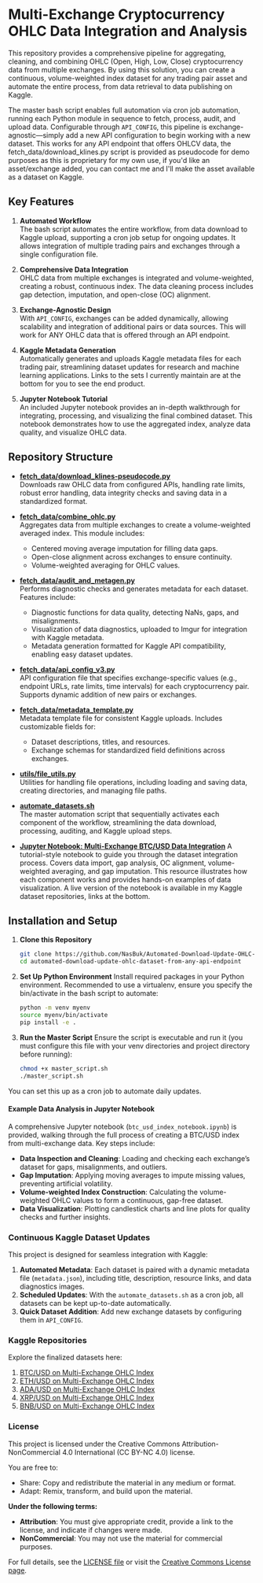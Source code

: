 # Multi-Exchange Cryptocurrency OHLC Data Integration and Analysis

This repository provides a comprehensive pipeline for aggregating, cleaning, and combining OHLC (Open, High, Low, Close) cryptocurrency data from multiple exchanges. By using this solution, you can create a continuous, volume-weighted index dataset for any trading pair asset and automate the entire process, from data retrieval to data publishing on Kaggle.

The master bash script enables full automation via cron job automation, running each Python module in sequence to fetch, process, audit, and upload data. Configurable through `API_CONFIG`, this pipeline is exchange-agnostic—simply add a new API configuration to begin working with a new dataset. This works for any API endpoint that offers OHLCV data, the fetch_data/download_klines.py script is provided as pseudocode for demo purposes as this is proprietary for my own use, if you'd like an asset/exchange added, you can contact me and I'll make the asset available as a dataset on Kaggle.

## Key Features

1. **Automated Workflow**  
   The bash script automates the entire workflow, from data download to Kaggle upload, supporting a cron job setup for ongoing updates. It allows integration of multiple trading pairs and exchanges through a single configuration file.

2. **Comprehensive Data Integration**  
   OHLC data from multiple exchanges is integrated and volume-weighted, creating a robust, continuous index. The data cleaning process includes gap detection, imputation, and open-close (OC) alignment. 

3. **Exchange-Agnostic Design**  
   With `API_CONFIG`, exchanges can be added dynamically, allowing scalability and integration of additional pairs or data sources. This will work for ANY OHLC data that is offered through an API endpoint.

4. **Kaggle Metadata Generation**  
   Automatically generates and uploads Kaggle metadata files for each trading pair, streamlining dataset updates for research and machine learning applications. Links to the sets I currently maintain are at the bottom for you to see the end product.

5. **Jupyter Notebook Tutorial**  
   An included Jupyter notebook provides an in-depth walkthrough for integrating, processing, and visualizing the final combined dataset. This notebook demonstrates how to use the aggregated index, analyze data quality, and visualize OHLC data.

## Repository Structure

- **[fetch_data/download_klines-pseudocode.py](fetch_data/download_klines-pseudocode.py)**  
   Downloads raw OHLC data from configured APIs, handling rate limits, robust error handling, data integrity checks and saving data in a standardized format.
   
- **[fetch_data/combine_ohlc.py](fetch_data/combine_ohlc.py)**  
   Aggregates data from multiple exchanges to create a volume-weighted averaged index. This module includes:
   - Centered moving average imputation for filling data gaps.
   - Open-close alignment across exchanges to ensure continuity.
   - Volume-weighted averaging for OHLC values.

- **[fetch_data/audit_and_metagen.py](fetch_data/audit_and_metagen.py)**  
   Performs diagnostic checks and generates metadata for each dataset. Features include:
   - Diagnostic functions for data quality, detecting NaNs, gaps, and misalignments.
   - Visualization of data diagnostics, uploaded to Imgur for integration with Kaggle metadata.
   - Metadata generation formatted for Kaggle API compatibility, enabling easy dataset updates.

- **[fetch_data/api_config_v3.py](fetch_data/api_config_v3.py)**  
   API configuration file that specifies exchange-specific values (e.g., endpoint URLs, rate limits, time intervals) for each cryptocurrency pair. Supports dynamic addition of new pairs or exchanges.

- **[fetch_data/metadata_template.py](fetch_data/metadata_template.py)**  
   Metadata template file for consistent Kaggle uploads. Includes customizable fields for:
   - Dataset descriptions, titles, and resources.
   - Exchange schemas for standardized field definitions across exchanges.

- **[utils/file_utils.py](utils/file_utils.py)**  
   Utilities for handling file operations, including loading and saving data, creating directories, and managing file paths.

- **[automate_datasets.sh](automate_datasets.sh)**  
   The master automation script that sequentially activates each component of the workflow, streamlining the data download, processing, auditing, and Kaggle upload steps.

- **[Jupyter Notebook: Multi-Exchange BTC/USD Data Integration](notebooks/combining-multiple-data-sources-into-an-index.ipynb)**
   A tutorial-style notebook to guide you through the dataset integration process. Covers data import, gap analysis, OC alignment, volume-weighted averaging, and gap imputation. This resource illustrates how each component works and provides hands-on examples of data visualization. A live version of the notebook is available in my Kaggle dataset repositories, links at the bottom.

## Installation and Setup

1. **Clone this Repository**
   ```bash
   git clone https://github.com/NasBuk/Automated-Download-Update-OHLC-Dataset-from-any-API-Endpoint.git
   cd automated-download-update-ohlc-dataset-from-any-api-endpoint

2. **Set Up Python Environment**
Install required packages in your Python environment. Recommended to use a virtualenv, ensure you specify the bin/activate in the bash script to automate:
    ```bash
    python -m venv myenv
    source myenv/bin/activate
    pip install -e .

3. **Run the Master Script** Ensure the script is executable and run it (you must configure this file with your venv directories and project directory before running):
    ```bash
    chmod +x master_script.sh
    ./master_script.sh
You can set this up as a cron job to automate daily updates.

#### Example Data Analysis in Jupyter Notebook
A comprehensive Jupyter notebook (`btc_usd_index_notebook.ipynb`) is provided, walking through the full process of creating a BTC/USD index from multi-exchange data. Key steps include:
   - **Data Inspection and Cleaning**: Loading and checking each exchange’s dataset for gaps, misalignments, and outliers.
   - **Gap Imputation**: Applying moving averages to impute missing values, preventing artificial volatility.
   - **Volume-weighted Index Construction**: Calculating the volume-weighted OHLC values to form a continuous, gap-free dataset.
   - **Data Visualization**: Plotting candlestick charts and line plots for quality checks and further insights.

### Continuous Kaggle Dataset Updates

This project is designed for seamless integration with Kaggle:
1. **Automated Metadata**: Each dataset is paired with a dynamic metadata file (`metadata.json`), including title, description, resource links, and data diagnostics images.
2. **Scheduled Updates**: With the `automate_datasets.sh` as a cron job, all datasets can be kept up-to-date automatically.
3. **Quick Dataset Addition**: Add new exchange datasets by configuring them in `API_CONFIG`.

### Kaggle Repositories
Explore the finalized datasets here:
1. [BTC/USD on Multi-Exchange OHLC Index](https://www.kaggle.com/datasets/imranbukhari/comprehensive-btcusd-1m-data)
2. [ETH/USD on Multi-Exchange OHLC Index](https://www.kaggle.com/datasets/imranbukhari/comprehensive-ethusd-1m-data)
3. [ADA/USD on Multi-Exchange OHLC Index](https://www.kaggle.com/datasets/imranbukhari/comprehensive-adausd-1m-data)
4. [XRP/USD on Multi-Exchange OHLC Index](https://www.kaggle.com/datasets/imranbukhari/comprehensive-xrpusd-1m-data)
5. [BNB/USD on Multi-Exchange OHLC Index](https://www.kaggle.com/datasets/imranbukhari/comprehensive-bnbusd-1m-data)

### License
This project is licensed under the Creative Commons Attribution-NonCommercial 4.0 International (CC BY-NC 4.0) license.

You are free to:
- Share: Copy and redistribute the material in any medium or format.
- Adapt: Remix, transform, and build upon the material.

**Under the following terms:**
- **Attribution**: You must give appropriate credit, provide a link to the license, and indicate if changes were made.
- **NonCommercial**: You may not use the material for commercial purposes.

For full details, see the [LICENSE file](LICENSE) or visit the [Creative Commons License page](https://creativecommons.org/licenses/by-nc/4.0/legalcode).
